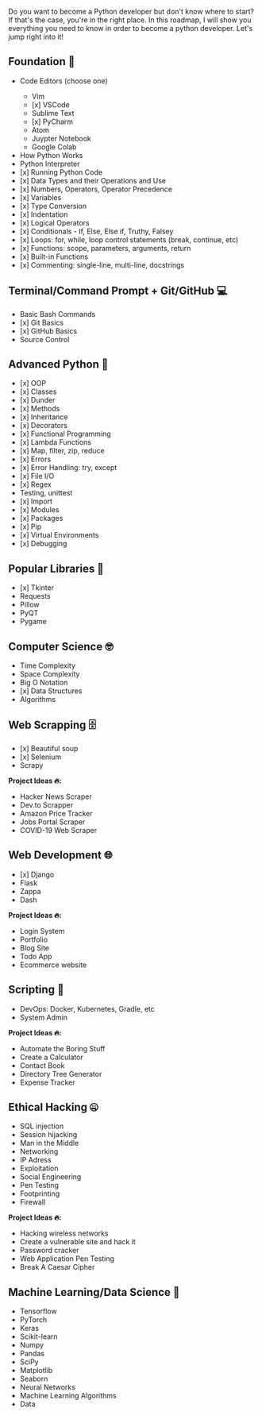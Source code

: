 
<p>Do you want to become a Python developer but don't know where to start? If that's the case, you're in the right place. In this roadmap, I will show you everything you need to know in order to become a python developer. Let's jump right into it!</p>

<h2>
  Foundation 🐍
</h2>

<ul>
    <li>Code Editors (choose one)</li>
    <ul>
        <li>Vim</li>
        <li> [x] VSCode</li>
        <li>Sublime Text</li>
        <li> [x] PyCharm</li>
        <li>Atom</li>
        <li>Juypter Notebook</li>
        <li>Google Colab</li>
</ul>


</li>
<li>How Python Works</li>
<li>Python Interpreter</li>
<li> [x] Running Python Code</li>
<li> [x] Data Types and their Operations and Use</li>
<li> [x] Numbers, Operators, Operator Precedence</li>
<li> [x] Variables</li>
<li> [x] Type Conversion</li>
<li> [x] Indentation</li>
<li> [x] Logical Operators</li>
<li> [x] Conditionals - If, Else, Else if, Truthy, Falsey</li>
<li> [x] Loops: for, while, loop control statements (break, continue, etc)</li>
<li> [x] Functions: scope, parameters, arguments, return</li>
<li> [x] Built-in Functions</li>
<li> [x] Commenting: single-line, multi-line, docstrings</li>
</ul>

<h2>
  Terminal/Command Prompt + Git/GitHub 💻
</h2>
<ul>
<li>Basic Bash Commands</li>
<li>[x] Git Basics</li>
<li>[x] GitHub Basics</li>
<li>Source Control</li>
</ul>

<h2>
  Advanced Python 🐍
</h2>
<ul>
<li> [x] OOP</li>
<li> [x] Classes</li>
<li> [x] Dunder</li>
<li> [x] Methods</li>
<li> [x] Inheritance</li>
<li> [x] Decorators</li>
<li> [x] Functional Programming</li>
<li> [x] Lambda Functions</li>
<li> [x] Map, filter, zip, reduce</li>
<li> [x] Errors</li>
<li> [x] Error Handling: try, except</li>
<li> [x] File I/O</li>
<li> [x] Regex</li>
<li>Testing, unittest</li>
<li> [x] Import</li>
<li> [x] Modules</li>
<li> [x] Packages</li>
<li> [x] Pip</li>
<li> [x] Virtual Environments</li>
<li> [x] Debugging</li>
</ul>

<h2>
  Popular Libraries 📙
</h2>
<ul>
<li>[x] Tkinter</li>
<li>Requests</li>
<li>Pillow</li>
<li>PyQT</li>
<li>Pygame</li>
</ul>

<h2>
  Computer Science 🤓
</h2>
<ul>
<li>Time Complexity</li>
<li>Space Complexity</li>
<li>Big O Notation</li>
<li> [x] Data Structures</li>
<li>Algorithms</li>
</ul>

<h2>
  Web Scrapping 🗄️
</h2>
<ul>
<li> [x] Beautiful soup</li>
<li> [x] Selenium</li>
<li>Scrapy</li>
</ul>

<p><strong>Project Ideas 🔥:</strong></p>
<ul>
<li>Hacker News Scraper</li>
<li>Dev.to Scrapper</li>
<li>Amazon Price Tracker</li>
<li>Jobs Portal Scraper</li>
<li>COVID-19 Web Scraper</li>
</ul>

<h2>
  Web Development 🌐
</h2>
<ul>
<li> [x] Django</li>
<li>Flask</li>
<li>Zappa</li>
<li>Dash</li>
</ul>

<p><strong>Project Ideas 🔥:</strong></p>
<ul>
<li>Login System</li>
<li>Portfolio</li>
<li>Blog Site</li>
<li>Todo App</li>
<li>Ecommerce website</li>
</ul>

<h2>
  Scripting 📜
</h2>
<ul>
<li>DevOps: Docker, Kubernetes, Gradle, etc</li>
<li>System Admin</li>
</ul>

<p><strong>Project Ideas 🔥:</strong></p>
<ul>
<li>Automate the Boring Stuff</li>
<li>Create a Calculator</li>
<li>Contact Book</li>
<li>Directory Tree Generator</li>
<li>Expense Tracker</li>
</ul>

<h2>
  Ethical Hacking 🤐
</h2>
<ul>
<li>SQL injection</li>
<li>Session hijacking</li>
<li>Man in the Middle</li>
<li>Networking</li>
<li>IP Adress</li>
<li>Exploitation</li>
<li>Social Engineering </li>
<li>Pen Testing</li>
<li>Footprinting</li>
<li>Firewall</li>
</ul>

<p><strong>Project Ideas 🔥:</strong></p>
<ul>
<li>Hacking wireless networks</li>
<li>Create a vulnerable site and hack it</li>
<li>Password cracker</li>
<li>Web Application Pen Testing</li>
<li>Break A Caesar Cipher</li>
</ul>

<h2>
  </a>
  Machine Learning/Data Science 🤖
</h2>
<ul>
<li>Tensorflow</li>
<li>PyTorch</li>
<li>Keras</li>
<li>Scikit-learn</li>
<li>Numpy</li>
<li>Pandas</li>
<li>SciPy</li>
<li>Matplotlib</li>
<li>Seaborn</li>
<li>Neural Networks</li>
<li>Machine Learning Algorithms</li>
<li>Data</li>
</ul>

